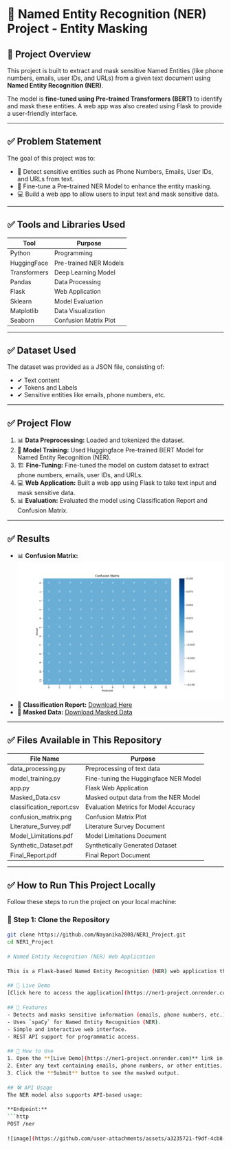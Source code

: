 # 🚀 Named Entity Recognition (NER) Project - Entity Masking

## 📖 Project Overview
This project is built to extract and mask sensitive Named Entities (like phone numbers, emails, user IDs, and URLs) from a given text document using **Named Entity Recognition (NER)**. 

The model is **fine-tuned using Pre-trained Transformers (BERT)** to identify and mask these entities. A web app was also created using Flask to provide a user-friendly interface.

---

## ✅ Problem Statement
The goal of this project was to:
- 📜 Detect sensitive entities such as Phone Numbers, Emails, User IDs, and URLs from text.
- 🤖 Fine-tune a Pre-trained NER Model to enhance the entity masking.
- 💻 Build a web app to allow users to input text and mask sensitive data.

---

## ✅ Tools and Libraries Used
| Tool         | Purpose        |
|--------------|-----------------|
| Python       | Programming      |
| HuggingFace  | Pre-trained NER Models |
| Transformers | Deep Learning Model  |
| Pandas       | Data Processing   |
| Flask        | Web Application   |
| Sklearn      | Model Evaluation  |
| Matplotlib   | Data Visualization |
| Seaborn      | Confusion Matrix Plot |

---

## ✅ Dataset Used
The dataset was provided as a JSON file, consisting of:
- ✔ Text content
- ✔ Tokens and Labels
- ✔ Sensitive entities like emails, phone numbers, etc.

---

## ✅ Project Flow
1. 📊 **Data Preprocessing:** Loaded and tokenized the dataset.
2. 🤖 **Model Training:** Used Huggingface Pre-trained BERT Model for Named Entity Recognition (NER).
3. 🏗 **Fine-Tuning:** Fine-tuned the model on custom dataset to extract phone numbers, emails, user IDs, and URLs.
4. 💻 **Web Application:** Built a web app using Flask to take text input and mask sensitive data.
5. 📊 **Evaluation:** Evaluated the model using Classification Report and Confusion Matrix.

---

## ✅ Results
- 📊 **Confusion Matrix:** ![View Confusion Matrix](confusion_matrix.png)
- 📜 **Classification Report:** [Download Here](classification_report.csv)
- 📝 **Masked Data:** [Download Masked Data](Masked_Data.csv)

---

## ✅ Files Available in This Repository
| File Name            | Purpose                                                                 |
|---------------------|--------------------------------------------------------------------------|
| data_processing.py   | Preprocessing of text data                                              |
| model_training.py    | Fine-tuning the Huggingface NER Model                                   |
| app.py               | Flask Web Application                                                   |
| Masked_Data.csv      | Masked output data from the NER Model                                    |
| classification_report.csv | Evaluation Metrics for Model Accuracy                                 |
| confusion_matrix.png | Confusion Matrix Plot                                                   |
| Literature_Survey.pdf | Literature Survey Document                                              |
| Model_Limitations.pdf | Model Limitations Document                                              |
| Synthetic_Dataset.pdf | Synthetically Generated Dataset                                          |
| Final_Report.pdf     | Final Report Document                                                    |

---

## ✅ How to Run This Project Locally
Follow these steps to run the project on your local machine:

### 🚀 Step 1: Clone the Repository
```bash
git clone https://github.com/Nayanika2808/NER1_Project.git
cd NER1_Project

# Named Entity Recognition (NER) Web Application  

This is a Flask-based Named Entity Recognition (NER) web application that identifies and masks entities like phone numbers, emails, user IDs, and URLs from input text using `spaCy`.  

## 🚀 Live Demo  
[Click here to access the application](https://ner1-project.onrender.com)  

## 📌 Features  
- Detects and masks sensitive information (emails, phone numbers, etc.).  
- Uses `spaCy` for Named Entity Recognition (NER).  
- Simple and interactive web interface.  
- REST API support for programmatic access.  

## 🔹 How to Use  
1. Open the **[Live Demo](https://ner1-project.onrender.com)** link in your browser.  
2. Enter any text containing emails, phone numbers, or other entities.  
3. Click the **Submit** button to see the masked output.  

## 🛠 API Usage  
The NER model also supports API-based usage:  

**Endpoint:**  
```http
POST /ner

![image](https://github.com/user-attachments/assets/a3235721-f9df-4cb8-8f95-dd15444b2943)

